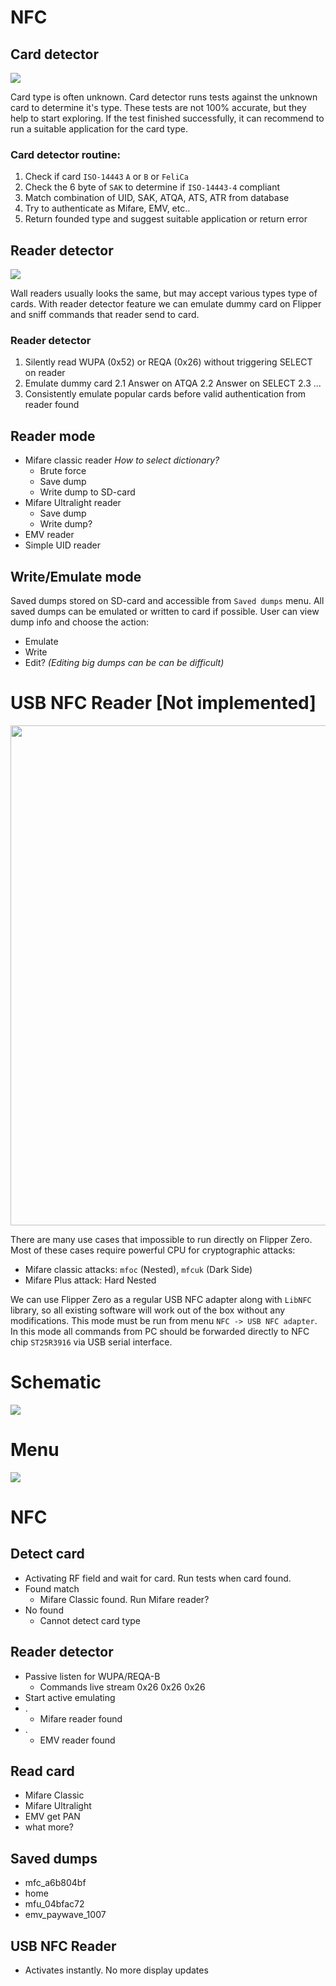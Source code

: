# NFC 

## Card detector

![](./../../wiki_static/NFC/nfc-card-detector.png)

Card type is often unknown. Card detector runs tests against the unknown card to determine it's type. These tests are not 100% accurate, but they help to start exploring. If the test finished successfully, it can recommend to run a suitable application for the card type.

### Card detector routine:

1. Check if card `ISO-14443` `A` or `B` or `FeliCa`
2. Check the 6 byte of `SAK` to determine if `ISO-14443-4` compliant
3. Match combination of UID, SAK, ATQA, ATS, ATR from database
4. Try to authenticate as Mifare, EMV, etc..
5. Return founded type and suggest suitable application or return error

## Reader detector

![](./../../wiki_static/NFC/nfc-wall-reader.png)

Wall readers usually looks the same, but may accept various types type of cards. With reader detector feature we can emulate dummy card on Flipper and sniff commands that reader send to card.  


### Reader detector

1. Silently read WUPA (0x52) or REQA (0x26) without triggering SELECT on reader
2. Emulate dummy card
    2.1 Answer on ATQA
    2.2 Answer on SELECT 
    2.3 ...
3. Consistently emulate popular cards before valid authentication from reader found 

## Reader mode

* Mifare classic reader  _How to select dictionary?_
  * Brute force
  * Save dump
  * Write dump to SD-card
* Mifare Ultralight reader
  * Save dump
  * Write dump?
* EMV reader
* Simple UID reader

## Write/Emulate mode

Saved dumps stored on SD-card and accessible from `Saved dumps` menu. All saved dumps can be emulated or written to card if possible. User can view dump info and choose the action: 

* Emulate
* Write
* Edit? _(Editing big dumps can be can be difficult)_ 

# USB NFC Reader [Not implemented]
<img width="800" src="./../../wiki_static/NFC/usb-nfc-reader.png" />

There are many use cases that impossible to run directly on Flipper Zero. Most of these cases require powerful CPU for cryptographic attacks:  

- Mifare classic attacks: `mfoc` (Nested), `mfcuk` (Dark Side)
- Mifare Plus attack: Hard Nested

We can use Flipper Zero as a regular USB NFC adapter along with `LibNFC` library, so all existing software will work out of the box without any modifications. This mode must be run from menu `NFC -> USB NFC adapter`. In this mode all commands from PC should be forwarded directly to NFC chip `ST25R3916` via USB serial interface. 

# Schematic

![](./../../wiki_static/NFC/ST25R3916-schematic.png)


# Menu
![](./../../wiki_static/NFC/nfc-ui.png)

<!--- Menu structure -->
# NFC

## Detect card

- Activating RF field and wait for card. 
Run tests when card found.
- Found match
  - Mifare Classic found.
Run Mifare reader? 
- No found
  - Cannot detect card type  

## Reader detector

- Passive listen for WUPA/REQA-B
  - Commands live stream 
    0x26
    0x26
    0x26
- Start active emulating 
- .
  - Mifare reader found
- .
  - EMV reader found

## Read card

- Mifare Classic
- Mifare Ultralight
- EMV get PAN
- what more?

## Saved dumps

- mfc_a6b804bf
- home
- mfu_04bfac72
- emv_paywave_1007

## USB NFC Reader

- Activates instantly.
No more display updates
<!--- Menu structure end -->
